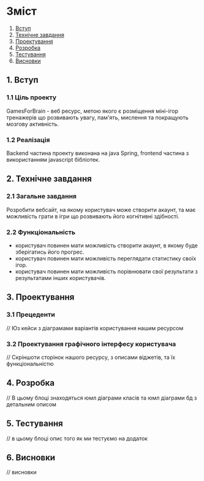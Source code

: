 # Зміст

1. [Вступ](#introduction)
2. [Технічне завдання](#techtask)
3. [Проектування](#design)
4. [Розробка](#development)
5. [Тестування](#test)
6. [Висновки](#conclusion)


##  1. Вступ <a name="introduction"></a>
### 1.1 Ціль проекту

GamesForBrain - веб ресурс, метою якого є розміщення міні-ігор тренажерів що 
розвивають увагу, пам'ять, мислення та покращують мозгову активність.

### 1.2 Реалізація

Backend частина проекту виконана на java Spring, frontend частина з використанням
javascript бібліотек.

## 2. Технічне завдання <a name="techtask"></a>

### 2.1 Загальне завдання

Розробити вебсайт, на якому користувач може створити акаунт, та має 
можливість грати в ігри що розвивають його когнітивні здібності.

### 2.2 Функціональність

 - користувач повинен мати можливість створити акаунт, в якому буде зберігатись
 його прогрес.
 - користувач повинен мати можливість переглядати статистику своїх ігор.
 - користувач повинен мати можливість порівнювати свої результати з результатами інших 
 користувачів.

## 3. Проектування  <a name="design"></a>

### 3.1 Прецеденти

// Юз кейси з діаграмами варіантів користування нашим ресурсом

### 3.2 Проектування графічного інтерфесу користувача

// Скріншоти сторінок нашого ресурсу, з описами віджетів, та їх функціональністю


## 4. Розробка  <a name="development"></a>
 
 // В цьому блоці знаходяться юмл діаграми класів та юмл діаграми бд
 з детальним описом
 
## 5. Тестування  <a name="test"></a> 

// в цьому блоці опис того як ми тестуємо на додаток

## 6. Висновки  <a name="conclusion"></a> 

// висновки
